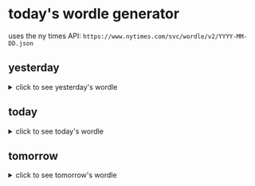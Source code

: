 # today's wordle generator

uses the ny times API: `https://www.nytimes.com/svc/wordle/v2/YYYY-MM-DD.json`

## yesterday

<details>
    <summary>click to see yesterday's wordle</summary>

    dicey

</details>

## today

<details>
    <summary>click to see today's wordle</summary>

    spoon

</details>

## tomorrow

<details>
    <summary>click to see tomorrow's wordle</summary>

    shout

</details>
